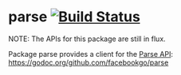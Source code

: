 parse [![Build Status](https://secure.travis-ci.org/facebookgo/parse.png)](https://travis-ci.org/facebookgo/parse)
=====

NOTE: The APIs for this package are still in flux.

Package parse provides a client for the [Parse API](https://parse.com/):
https://godoc.org/github.com/facebookgo/parse
